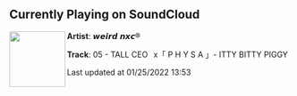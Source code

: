 ## Currently Playing on SoundCloud

[<img align="left" width="100" src="https://i1.sndcdn.com/artworks-PBLOqyuLDxEOyV6B-Q4GzJg-t500x500.jpg">](https://soundcloud.com/weirdnxc/itty-bitty-piggy)

**Artist**: 𝙬𝙚𝙞𝙧𝙙 𝙣𝙭𝙘® 

**Track**: 05 - TALL CEO⠀x「 P H Y S A 」- ITTY BITTY PIGGY

Last updated at 01/25/2022 13:53
